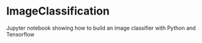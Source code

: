 # ImageClassification
Jupyter notebook showing how to build an image classifier with Python and Tensorflow
